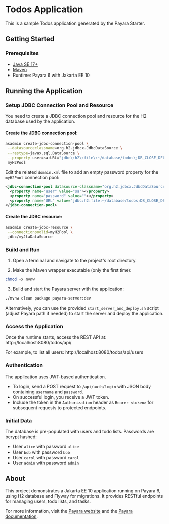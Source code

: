 # Todos Application

This is a sample Todos application generated by the Payara Starter.

## Getting Started

### Prerequisites

- [Java SE 17+](https://adoptium.net/?variant=openjdk17)
- [Maven](https://maven.apache.org/download.cgi)
- Runtime: Payara 6 with Jakarta EE 10

## Running the Application

### Setup JDBC Connection Pool and Resource

You need to create a JDBC connection pool and resource for the H2 database used by the application.

#### Create the JDBC connection pool:

```bash
asadmin create-jdbc-connection-pool \
 --datasourceclassname=org.h2.jdbcx.JdbcDataSource \
 --restype=javax.sql.DataSource \
 --property user=sa:URL="jdbc\:h2\:file\:~/database/todos\;DB_CLOSE_DELAY\=-1" \      
 myH2Pool
```

Edit the related `domain.xml` file to add an empty password property for the `myH2Pool` connection pool:

```xml
<jdbc-connection-pool datasource-classname="org.h2.jdbcx.JdbcDataSource" name="myH2Pool" res-type="javax.sql.DataSource">
  <property name="user" value="sa"></property>
  <property name="password" value=""></property>
  <property name="URL" value="jdbc:h2:file:~/database/todos;DB_CLOSE_DELAY=-1"></property>
</jdbc-connection-pool>
```

#### Create the JDBC resource:

```bash
asadmin create-jdbc-resource \
 --connectionpoolid=myH2Pool \
 jdbc/myJtaDataSource
```

### Build and Run

1. Open a terminal and navigate to the project's root directory.

2. Make the Maven wrapper executable (only the first time):

```bash
chmod +x mvnw
```

3. Build and start the Payara server with the application:

```bash
./mvnw clean package payara-server:dev
```

Alternatively, you can use the provided `start_server_and_deploy.sh` script (adjust Payara path if needed) to start the server and deploy the application.

### Access the Application

Once the runtime starts, access the REST API at: http://localhost:8080/todos/api/

For example, to list all users: http://localhost:8080/todos/api/users

### Authentication

The application uses JWT-based authentication.

- To login, send a POST request to `/api/auth/login` with JSON body containing `username` and `password`.
- On successful login, you receive a JWT token.
- Include the token in the `Authorization` header as `Bearer <token>` for subsequent requests to protected endpoints.

### Initial Data

The database is pre-populated with users and todo lists. Passwords are bcrypt hashed:

- User `alice` with password `alice`
- User `bob` with password `bob`
- User `carol` with password `carol`
- User `admin` with password `admin`

## About

This project demonstrates a Jakarta EE 10 application running on Payara 6, using H2 database and Flyway for migrations. It provides RESTful endpoints for managing users, todo lists, and tasks.

For more information, visit the [Payara website](https://www.payara.fish/) and the [Payara documentation](https://docs.payara.fish/).
